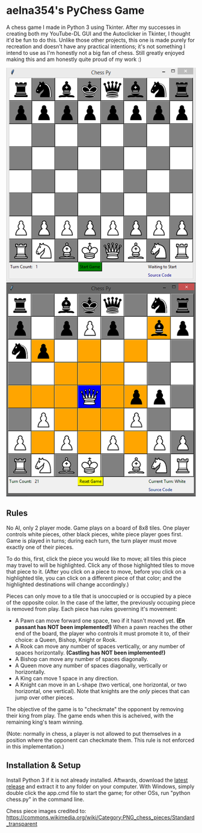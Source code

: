 # aelna354's PyChess Game

A chess game I made in Python 3 using Tkinter. After my successes in creating both my YouTube-DL GUI and the Autoclicker in Tkinter, I thought it'd be fun to do this. Unlike those other projects, this one is made purely for recreation and doesn't have any practical intentions; it's not something I intend to use as I'm honestly not a big fan of chess. Still greatly enjoyed making this and am honestly quite proud of my work :)

![](photo1.png?raw=true)
![](photo2.png?raw=true)

## Rules

No AI, only 2 player mode. Game plays on a board of 8x8 tiles. One player controls white pieces, other black pieces, white piece player goes first. Game is played in turns; during each turn, the turn player must move exactly one of their pieces.

To do this, first, click the piece you would like to move; all tiles this piece may travel to will be highlighted. Click any of those highlighted tiles to move that piece to it. (After you click on a piece to move, before you click on a highlighted tile, you can click on a different piece of that color; and the highlighted destinations will change accordingly.)

Pieces can only move to a tile that is unoccupied or is occupied by a piece of the opposite color. In the case of the latter, the previously occuping piece is removed from play. Each piece has rules governing it's movement:

* A Pawn can move forward one space, two if it hasn't moved yet. **(En passant has NOT been implemented!)** When a pawn reaches the other end of the board, the player who controls it must promote it to, of their choice: a Queen, Bishop, Knight or Rook.
* A Rook can move any number of spaces vertically, or any number of spaces horizontally. **(Castling has NOT been implemented!)**
* A Bishop can move any number of spaces diagonally.
* A Queen move any number of spaces diagonally, vertically or horizontally.
* A King can move 1 space in any direction.
* A Knight can move in an L-shape (two vertical, one horizontal, or two horizontal, one vertical). Note that knights are the *only* pieces that can jump over other pieces.

The objective of the game is to "checkmate" the opponent by removing their king from play. The game ends when this is acheived, with the remaining king's team winning.

(Note: normally in chess, a player is not allowed to put themselves in a position where the opponent can checkmate them. This rule is not enforced in this implementation.)

## Installation & Setup

Install Python 3 if it is not already installed. Aftwards, download the [latest release](https://github.com/aelna354/PyChess/blob/master/release.zip?raw=true) and extract it to any folder on your computer. With Windows, simply double click the app.cmd file to start the game; for other OSs, run "python chess.py" in the command line.

Chess piece images credited to: https://commons.wikimedia.org/wiki/Category:PNG_chess_pieces/Standard_transparent